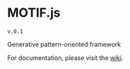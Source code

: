 # MOTIF.js
`v.0.1`

Generative pattern-oriented framework

For documentation, please visit the [wiki](./wiki).
